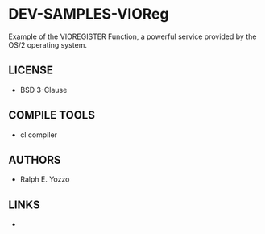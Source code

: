 # DEV-SAMPLES-VIOReg
Example of the VIOREGISTER Function, a powerful service provided by the OS/2 operating system.

## LICENSE
* BSD 3-Clause

## COMPILE TOOLS
* cl compiler
 
## AUTHORS
* Ralph E. Yozzo

## LINKS
* 
